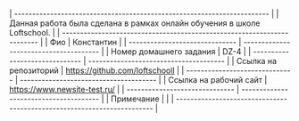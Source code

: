 | ----------------------------------------------------------------------- |
| Данная работа была сделана в рамках онлайн обучения в школе Loftschool. |
| ----------------------------------------------------------------------- |
| Фио                            | Константин                             |
| ------------------------------ | -------------------------------------- |
| Номер домашнего задания        | DZ-4                                   |
| ------------------------------ | -------------------------------------- |
| Ссылка на репозиторий          | https://github.com/loftschooll         |
| ------------------------------ | -------------------------------------- |
| Ссылка на рабочий сайт         | https://www.newsite-test.ru/           |
| ------------------------------ | -------------------------------------- |
| Примечание                     |                                        |
| ----------------------------------------------------------------------- |